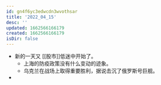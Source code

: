```yaml
---
id: gn4f6yc3edwcdn3wvothsar
title: '2022_04_15'
desc: ''
updated: 1662566166179
created: 1662566166179
isDir: false
---
```

- 新的一天又 [[股市]]低迷中开始了。
	- 上海的防疫政策没有什么变动的迹象。
	- 乌克兰在战场上取得重要胜利，据说击沉了俄罗斯号巨舰。
-